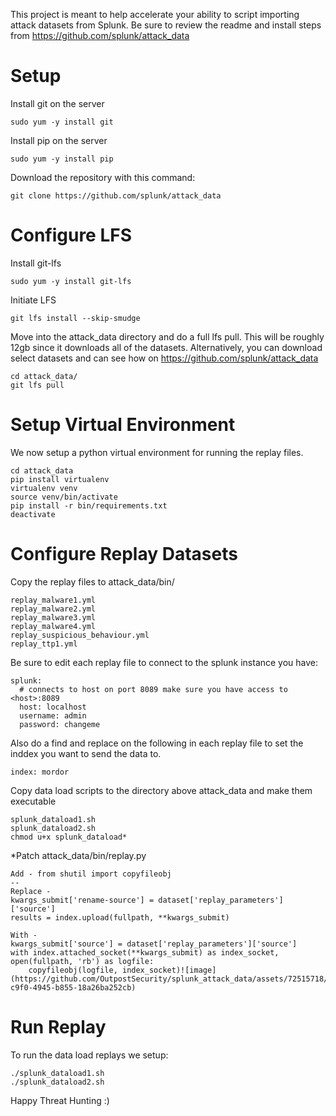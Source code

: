 This project is meant to help accelerate your ability to script importing attack datasets from Splunk. Be sure to review the readme and install steps from https://github.com/splunk/attack_data

# Setup
Install git on the server

````
sudo yum -y install git
````

Install pip on the server
````
sudo yum -y install pip
````

Download the repository with this command:

````
git clone https://github.com/splunk/attack_data
````

# Configure LFS
Install git-lfs

````
sudo yum -y install git-lfs
````

Initiate LFS

```
git lfs install --skip-smudge
```
Move into the attack_data directory and do a full lfs pull. This will be roughly 12gb since it downloads all of the datasets. Alternatively, you can download select datasets and can see how on https://github.com/splunk/attack_data

````
cd attack_data/
git lfs pull
````

# Setup Virtual Environment
We now setup a python virtual environment for running the replay files.

```
cd attack_data
pip install virtualenv
virtualenv venv
source venv/bin/activate
pip install -r bin/requirements.txt
deactivate
```

# Configure Replay Datasets
Copy the replay files to attack_data/bin/

```
replay_malware1.yml
replay_malware2.yml
replay_malware3.yml
replay_malware4.yml
replay_suspicious_behaviour.yml
replay_ttp1.yml
```

Be sure to edit each replay file to connect to the splunk instance you have:

```
splunk:
  # connects to host on port 8089 make sure you have access to <host>:8089
  host: localhost
  username: admin
  password: changeme
```
Also do a find and replace on the following in each replay file to set the inddex you want to send the data to.
```
index: mordor
```

Copy data load scripts to the directory above attack_data and make them executable

```
splunk_dataload1.sh
splunk_dataload2.sh
chmod u+x splunk_dataload*
```

*Patch attack_data/bin/replay.py

```
Add - from shutil import copyfileobj
--
Replace - 
kwargs_submit['rename-source'] = dataset['replay_parameters']['source']
results = index.upload(fullpath, **kwargs_submit)

With -
kwargs_submit['source'] = dataset['replay_parameters']['source']
with index.attached_socket(**kwargs_submit) as index_socket, open(fullpath, 'rb') as logfile:
    copyfileobj(logfile, index_socket)![image](https://github.com/OutpostSecurity/splunk_attack_data/assets/72515718/aa6877aa-c9f0-4945-b855-18a26ba252cb)
```

# Run Replay
To run  the data load replays we setup:

```
./splunk_dataload1.sh
./splunk_dataload2.sh
```

Happy Threat Hunting :) 
